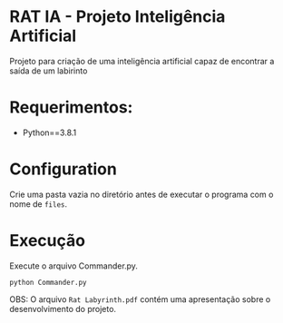 # RAT IA - Projeto Inteligência Artificial
Projeto para criação de uma inteligência artificial capaz de encontrar a saída de um labirinto

# Requerimentos:
* Python==3.8.1

# Configuration
Crie uma pasta vazia no diretório antes de executar o programa com o nome de ``files``.

# Execução
Execute o arquivo Commander.py.
```
python Commander.py
```

OBS: O arquivo ``Rat Labyrinth.pdf`` contém uma apresentação sobre o desenvolvimento do projeto.
